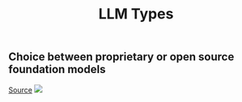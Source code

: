 ﻿---
title: LLM Types
---
## Choice between proprietary or open source foundation models

[Source](https://towardsdatascience.com/getting-started-with-langchain-a-beginners-guide-to-building-llm-powered-applications-95fc8898732c)
![](https://djon.es/assets/memex/sense/AI/images/llm-types.png)